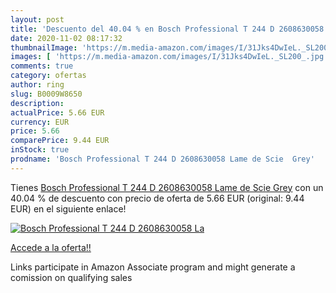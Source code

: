 ```yaml
---
layout: post
title: 'Descuento del 40.04 % en Bosch Professional T 244 D 2608630058 La'
date: 2020-11-02 08:17:32
thumbnailImage: 'https://m.media-amazon.com/images/I/31Jks4DwIeL._SL200_.jpg'
images: [ 'https://m.media-amazon.com/images/I/31Jks4DwIeL._SL200_.jpg' ]
comments: true
category: ofertas
author: ring
slug: B0009W8650
description:
actualPrice: 5.66 EUR
currency: EUR
price: 5.66
comparePrice: 9.44 EUR
inStock: true
prodname: 'Bosch Professional T 244 D 2608630058 Lame de Scie  Grey'
---
```


Tienes [Bosch Professional T 244 D 2608630058 Lame de Scie  Grey](https://www.amazon.fr/dp/B0009W8650/?tag=tolees0d-21) con un 40.04 % de descuento con precio de oferta de 5.66 EUR (original: 9.44 EUR) en el siguiente enlace!

[![Bosch Professional T 244 D 2608630058 La](https://m.media-amazon.com/images/I/31Jks4DwIeL._SL200_.jpg)](https://www.amazon.fr/dp/B0009W8650/?tag=tolees0d-21)

[Accede a la oferta!!](https://www.amazon.fr/dp/B0009W8650/?tag=tolees0d-21)

Links participate in Amazon Associate program and might generate a comission on qualifying sales


